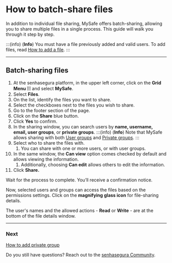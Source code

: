 # How to batch-share files

In addition to individual file sharing, MySafe offers batch-sharing, allowing you to share multiple files in a single process. This guide will walk you through it step by step.

:::(info) (**Info**)
You must have a file previously added and valid users. To add files, read [How to add a file](/v3-32/docs/mysafe-files-add).
:::

* * *
## Batch-sharing files

1. At the senhasegura platform, in the upper left corner, click on the **Grid Menu ⁝⁝⁝** and select **MySafe**.
2. Select **Files**. 
3. On the list, identify the files you want to share. 
4. Select the checkboxes next to the files you wish to share.
5. Go to the footer section of the page.
6. Click on the **Share** blue button.
7. Click **Yes** to confirm.
8. In the sharing window, you can search users by **name, username, email, user groups**, or **private groups**.
    :::(info) (**Info**)
    Note that MySafe allows sharing with both [User groups](/v3-32/docs/administration-user-groups) and [Private groups](/v3-32/docs/mysafe-private-group).
    ::: 
9. Select who to share the files with.
    1. You can share with one or more users, or with user groups.
10. In the same window, the **Can view** option comes checked by default and allows viewing the information.
    1. Additionally, choosing **Can edit** allows others to edit the information.
11. Click **Share.**

Wait for the process to complete. You’ll receive a confirmation notice.

Now, selected users and groups can access the files based on the permissions settings. Click on the **magnifying glass icon** for file-sharing details. 

The user's names and the allowed actions - **Read** or **Write** - are at the bottom of the file details window.
***
### Next
[How to add private group](/v3-32/docs/mysafe-private-group-add)

Do you still have questions? Reach out to the [senhasegura Community](https://community.senhasegura.io/).
